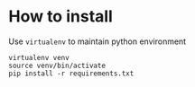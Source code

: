 # How to install

Use `virtualenv` to maintain python environment

```
virtualenv venv
source venv/bin/activate
pip install -r requirements.txt
```
